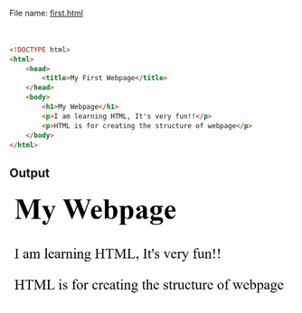 


File name: [first.html]()
```html


<!DOCTYPE html>
<html>
	<head>
		<title>My First Webpage</title>
	</head>
	<body>
		<h1>My Webpage</h1>
		<p>I am learning HTML, It's very fun!!</p>
		<p>HTML is for creating the structure of webpage</p>
	</body>
</html>

```
## Output
![alt text](htmlBasicStructure.png)